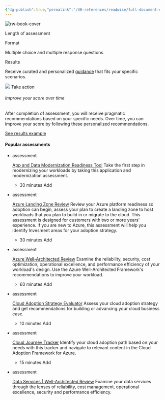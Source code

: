 ```yaml
---
{"dg-publish":true,"permalink":"/40-references/readwise/full-document-contents/assessments-mission-critical-well-architected-review/","tags":["rw/articles"]}
---
```


![rw-book-cover](https://learn.microsoft.com/en-us/media/open-graph-image.png)

Length of assessment

Format

Multiple choice and multiple response questions.

Results

Receive curated and personalized [guidance](https://learn.microsoft.com/en-us/assessments/support/) that fits your specific scenarios.

![](https://learn.microsoft.com/en-us/media/learn/assessments/lens_general.png?branch=main)
Take action

###### Improve your score over time

After completion of assessment, you will receive pragmatic recommendations based on your specific needs. Over time, you can improve your score by following these personalized recommendations.

 [See results example](https://learn.microsoft.com/en-us/assessments/support/#what-information-does-the-results-page-provide-) 

####  Popular assessments

* assessment

  [App and Data Modernization Readiness Tool](https://learn.microsoft.com/en-us/assessments/50adbf76-60fb-47ce-a787-f9d5f52f6a48/)   Take the first step in modernizing your workloads by taking this application and modernization assessment. 

	+ 30 minutes  Add
* assessment

  [Azure Landing Zone Review](https://learn.microsoft.com/en-us/assessments/21765fea-dfe6-4bc4-8bb7-db9df5a6f6c0/)   Review your Azure platform readiness so adoption can begin, assess your plan to create a landing zone to host workloads that you plan to build in or migrate to the cloud. This assessment is designed for customers with two or more years' experience. If you are new to Azure, this assessment will help you identify Invesment areas for your adoption strategy. 

	+ 30 minutes  Add
* assessment

  [Azure Well-Architected Review](https://learn.microsoft.com/en-us/assessments/azure-architecture-review/)   Examine the reliability, security, cost optimization, operational excellence, and performance efficiency of your workload's design. Use the Azure Well-Architected Framework's recommendations to improve your workload. 

	+ 60 minutes  Add
* assessment

  [Cloud Adoption Strategy Evaluator](https://learn.microsoft.com/en-us/assessments/8fefc6d5-97ac-42b3-8e97-d82701e55bab/)   Assess your cloud adoption strategy and get recommendations for building or advancing your cloud business case. 

	+ 10 minutes  Add
* assessment

  [Cloud Journey Tracker](https://learn.microsoft.com/en-us/assessments/cloud-journey-tracker/)   Identify your cloud adoption path based on your needs with this tracker and navigate to relevant content in the Cloud Adoption Framework for Azure. 

	+ 15 minutes  Add
* assessment

  [Data Services | Well-Architected Review](https://learn.microsoft.com/en-us/assessments/azure-architecture-review-data/)   Examine your data services through the lenses of reliability, cost management, operational excellence, security and performance efficiency.

